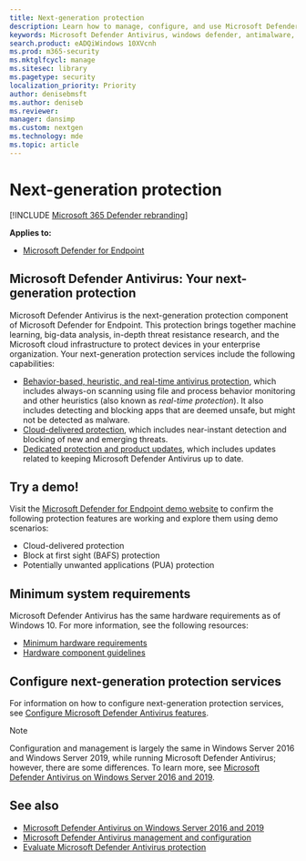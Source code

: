 ```yaml
---
title: Next-generation protection
description: Learn how to manage, configure, and use Microsoft Defender Antivirus, built-in antimalware and antivirus protection.
keywords: Microsoft Defender Antivirus, windows defender, antimalware, scep, system center endpoint protection, system center configuration manager, virus, malware, threat, detection, protection, security
search.product: eADQiWindows 10XVcnh
ms.prod: m365-security
ms.mktglfcycl: manage
ms.sitesec: library
ms.pagetype: security
localization_priority: Priority
author: denisebmsft
ms.author: deniseb
ms.reviewer: 
manager: dansimp
ms.custom: nextgen
ms.technology: mde
ms.topic: article
---
```


# Next-generation protection

[!INCLUDE [Microsoft 365 Defender rebranding](../../includes/microsoft-defender.md)]

**Applies to:**

- [Microsoft Defender for Endpoint](/microsoft-365/security/defender-endpoint/)

## Microsoft Defender Antivirus: Your next-generation protection

Microsoft Defender Antivirus is the next-generation protection component of Microsoft Defender for Endpoint. This protection brings together machine learning, big-data analysis, in-depth threat resistance research, and the Microsoft cloud infrastructure to protect devices in your enterprise organization. Your next-generation protection services include the following capabilities:

- [Behavior-based, heuristic, and real-time antivirus protection](configure-protection-features-microsoft-defender-antivirus.md), which includes always-on scanning using file and process behavior monitoring and other heuristics (also known as *real-time protection*). It also includes detecting and blocking apps that are deemed unsafe, but might not be detected as malware.
- [Cloud-delivered protection](cloud-protection-microsoft-defender-antivirus.md), which includes near-instant detection and blocking of new and emerging threats.
- [Dedicated protection and product updates](manage-updates-baselines-microsoft-defender-antivirus.md), which includes updates related to keeping Microsoft Defender Antivirus up to date.

## Try a demo!

Visit the [Microsoft Defender for Endpoint demo website](https://demo.wd.microsoft.com?ocid=cx-wddocs-testground) to confirm the following protection features are working and explore them using demo scenarios:
- Cloud-delivered protection
- Block at first sight (BAFS) protection
- Potentially unwanted applications (PUA) protection

## Minimum system requirements

Microsoft Defender Antivirus has the same hardware requirements as of Windows 10. For more information, see the following resources:

- [Minimum hardware requirements](/windows-hardware/design/minimum/minimum-hardware-requirements-overview)
- [Hardware component guidelines](/windows-hardware/design/component-guidelines/components)

## Configure next-generation protection services

For information on how to configure next-generation protection services, see [Configure Microsoft Defender Antivirus features](configure-microsoft-defender-antivirus-features.md).

> [!Note]  
> Configuration and management is largely the same in Windows Server 2016 and Windows Server 2019, while running Microsoft Defender Antivirus; however, there are some differences. To learn more, see [Microsoft Defender Antivirus on Windows Server 2016 and 2019](microsoft-defender-antivirus-on-windows-server.md).

## See also

- [Microsoft Defender Antivirus on Windows Server 2016 and 2019](microsoft-defender-antivirus-on-windows-server.md)
- [Microsoft Defender Antivirus management and configuration](configuration-management-reference-microsoft-defender-antivirus.md)
- [Evaluate Microsoft Defender Antivirus protection](evaluate-microsoft-defender-antivirus.md)
